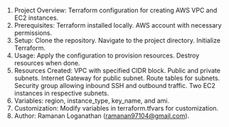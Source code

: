 1. Project Overview: 	Terraform configuration for creating AWS VPC and EC2 instances.
2. Prerequisites: 		Terraform installed locally.
						AWS account with necessary permissions.
3. Setup:				Clone the repository.
						Navigate to the project directory.
						Initialize Terraform.
4. Usage:				Apply the configuration to provision resources.
						Destroy resources when done.
5. Resources Created:	VPC with specified CIDR block.
						Public and private subnets.
						Internet Gateway for public subnet.
						Route tables for subnets.
						Security group allowing inbound SSH and outbound traffic.
						Two EC2 instances in respective subnets.
6. Variables:			region, instance_type, key_name, and ami.
7. Customization:		Modify variables in terraform.tfvars for customization.
8. Author:				Ramanan Loganathan (ramanan97104@gmail.com).
